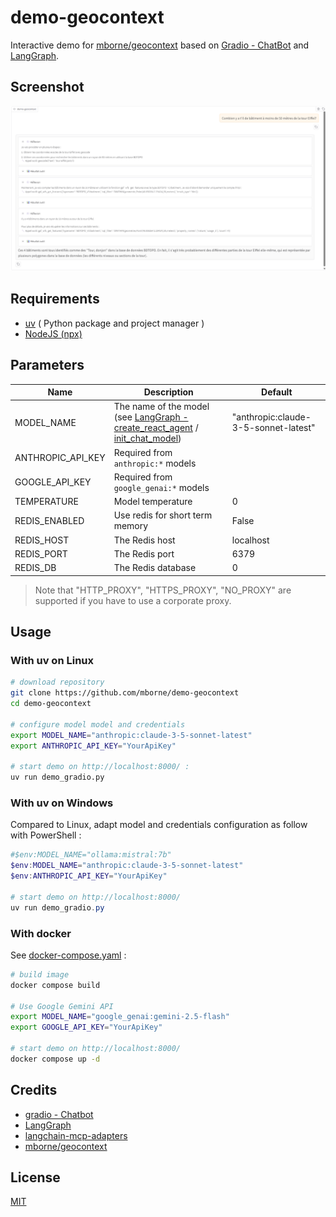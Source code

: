 # demo-geocontext

Interactive demo for [mborne/geocontext](https://github.com/mborne/geocontext#readme) based on [Gradio - ChatBot](https://www.gradio.app/guides/creating-a-chatbot-fast) and  [LangGraph](https://langchain-ai.github.io/langgraph/agents/mcp/#use-mcp).

## Screenshot

![Screenshot](img/screenshot.png)

## Requirements

* [uv](https://github.com/astral-sh/uv#installation) ( Python package and project manager )
* [NodeJS (npx)](https://docs.npmjs.com/downloading-and-installing-node-js-and-npm)

## Parameters

| Name              | Description                                                                                                                                                                                                                                                                 | Default                              |
| ----------------- | --------------------------------------------------------------------------------------------------------------------------------------------------------------------------------------------------------------------------------------------------------------------------- | ------------------------------------ |
| MODEL_NAME        | The name of the model (see [LangGraph - create_react_agent](https://langchain-ai.github.io/langgraph/agents/models/#use-in-an-agent) / [init_chat_model](https://python.langchain.com/api_reference/langchain/chat_models/langchain.chat_models.base.init_chat_model.html)) | "anthropic:claude-3-5-sonnet-latest" |
| ANTHROPIC_API_KEY | Required from `anthropic:*` models                                                                                                                                                                                                                                          |                                      |
| GOOGLE_API_KEY    | Required from `google_genai:*` models                                                                                                                                                                                                                                       |                                      |
| TEMPERATURE       | Model temperature                                                                                                                                                                                                                                                           | 0                                    |
| REDIS_ENABLED     | Use redis for short term memory                                                                                                                                                                                                                                             | False                                |
| REDIS_HOST        | The Redis host                                                                                                                                                                                                                                                              | localhost                            |
| REDIS_PORT        | The Redis port                                                                                                                                                                                                                                                              | 6379                                 |
| REDIS_DB          | The Redis database                                                                                                                                                                                                                                                          | 0                                    |

> Note that "HTTP_PROXY", "HTTPS_PROXY", "NO_PROXY" are supported if you have to use a corporate proxy.

## Usage

### With uv on Linux

```bash
# download repository
git clone https://github.com/mborne/demo-geocontext
cd demo-geocontext

# configure model model and credentials
export MODEL_NAME="anthropic:claude-3-5-sonnet-latest"
export ANTHROPIC_API_KEY="YourApiKey"

# start demo on http://localhost:8000/ :
uv run demo_gradio.py
```

### With uv on Windows

Compared to Linux, adapt model and credentials configuration as follow with PowerShell :

```powershell
#$env:MODEL_NAME="ollama:mistral:7b"
$env:MODEL_NAME="anthropic:claude-3-5-sonnet-latest"
$env:ANTHROPIC_API_KEY="YourApiKey"

# start demo on http://localhost:8000/
uv run demo_gradio.py
```

### With docker

See [docker-compose.yaml](docker-compose.yaml) :

```bash
# build image
docker compose build

# Use Google Gemini API
export MODEL_NAME="google_genai:gemini-2.5-flash"
export GOOGLE_API_KEY="YourApiKey"

# start demo on http://localhost:8000/
docker compose up -d
```

## Credits

* [gradio - Chatbot](https://www.gradio.app/docs/gradio/chatbot)
* [LangGraph](https://langchain-ai.github.io/langgraph/agents/mcp/#use-mcp)
* [langchain-mcp-adapters](https://github.com/langchain-ai/langchain-mcp-adapters#readme)
* [mborne/geocontext](https://github.com/mborne/geocontext#readme)

## License

[MIT](./LICENSE)
